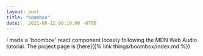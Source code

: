```yaml
---
layout: post
title: "boombox"
date:   2021-06-12 00:10:00 -0700
---
```


I made a 'boombox' react component loosely following the MDN Web Audio tutorial.
The project page is [here]({% link things/boombox/index.md %})
